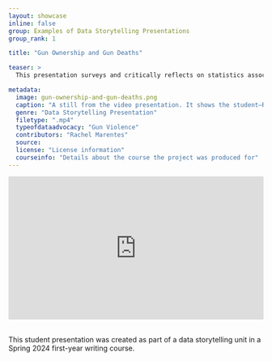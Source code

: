 ```yaml
---
layout: showcase
inline: false
group: Examples of Data Storytelling Presentations
group_rank: 1

title: "Gun Ownership and Gun Deaths"

teaser: >
  This presentation surveys and critically reflects on statistics associated with gun violence, such as why gun owners claim to carry guns and the paradox that people often carry guns to feel safer out of fear that other people might have guns. Blending big data visualization with tragic stories of specific gun deaths, this presentation seeks to add statistical evidence and emotional appeals to advocate for more strict gun regulations.

metadata:
  image: gun-ownership-and-gun-deaths.png
  caption: "A still from the video presentation. It shows the student—Rachel, a feminine individual wearing glasses, a necklace, and a pink sweater—presenting a slide that says ‘Gun Violence by Rachel Marentes.’ On the slide, there is also an image of a poster made by a protester that shows a drawing of bloody shoes with the words ‘It doesn’t have to be this way’ and ‘say no to gun violence’ written on it."
  genre: "Data Storytelling Presentation"
  filetype: ".mp4"
  typeofdataadvocacy: "Gun Violence"
  contributors: "Rachel Marentes"
  source: 
  license: "License information"
  courseinfo: "Details about the course the project was produced for"
---
```


<div style="max-width: 1280px"><div style="position: relative; padding-bottom: 56.25%; height: 0; overflow: hidden;"><iframe src="https://www.youtube.com/embed/3CXqLZpA8F8?si=uEBj4HCEJBDGt5q0?videoseries?list=PL9_5y1s7b_5bUQ0dfnXgwzjjEnDWQ7NLS&rel=0" width="1280" height="720" frameborder="0" scrolling="no" allowfullscreen allow="autoplay" title="Rehabilitation vs. Punishment" style="border:none; position: absolute; top: 0; left: 0; right: 0; bottom: 0; height: 100%; max-width: 100%;"></iframe></div></div>

<br>

This student presentation was created as part of a data storytelling unit in a Spring 2024 first-year writing course.

<br>
